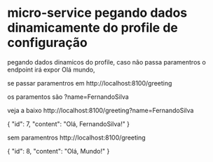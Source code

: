 # micro-service pegando dados dinamicamente do profile de configuração

pegando dados dinamicos do profile, caso não passa paramentros o endpoint irá expor Olá mundo, 

se passar paramentros em http://localhost:8100/greeting

os paramentos são ?name=FernandoSilva

veja a baixo http://localhost:8100/greeting?name=FernandoSilva

{
"id": 7,
"content": "Olá, FernandoSilva!"
}

sem paramentros http://localhost:8100/greeting

{
"id": 8,
"content": "Olá, Mundo!"
}
